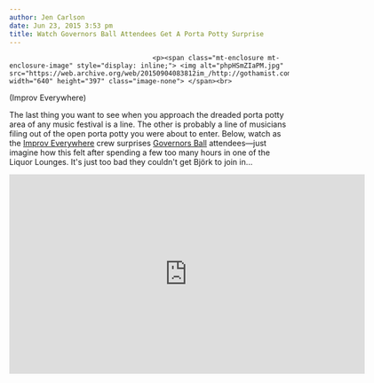 ```yaml
---
author: Jen Carlson
date: Jun 23, 2015 3:53 pm
title: Watch Governors Ball Attendees Get A Porta Potty Surprise
---
```


	
										<p><span class="mt-enclosure mt-enclosure-image" style="display: inline;"> <img alt="phpHSmZIaPM.jpg" src="https://web.archive.org/web/20150904083812im_/http://gothamist.com/attachments/arts_jen/phpHSmZIaPM.jpg" width="640" height="397" class="image-none"> </span><br>
<span class="photo_caption">(Improv Everywhere)</span></p>

<p>The last thing you want to see when you approach the dreaded porta potty area of any music festival is a line. The other is probably a line of musicians filing out of the open porta potty you were about to enter. Below, watch as the <a href="https://web.archive.org/web/20150904083812/http://improveverywhere.com/2015/06/23/the-magical-porta-potty/">Improv Everywhere</a> crew surprises <a href="https://web.archive.org/web/20150904083812/http://gothamist.com/tags/governorsball">Governors Ball</a> attendees&#x2014;just imagine how this felt after spending a few too many hours in one of the Liquor Lounges. It&apos;s just too bad they couldn&apos;t get Bj&#xF6;rk to join in...</p>

<p><iframe width="640" height="360" src="https://web.archive.org/web/20150904083812if_/https://www.youtube.com/embed/9jbgnJOpl2Q" frameborder="0" allowfullscreen></iframe></p>					
										
									
				
